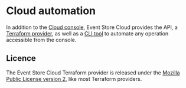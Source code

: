 # Cloud automation

In addition to the [Cloud console][cloud console], Event Store Cloud provides the API, a [Terraform provider][terraform_registry], 
as well as a [CLI tool][esc_cli github] to automate any operation accessible from the console. 

## Licence

The Event Store Cloud Terraform provider is released under the [Mozilla Public License version 2][mpl 2.0], like most Terraform
providers.

[terraform_registry]: [https://registry.terraform.io/providers/EventStore/eventstorecloud/latest]
[esc]: https://eventstore.com/event-store-cloud/
[codeofconduct]: https://github.com/EventStore/terraform-provider-eventstorecloud/tree/trunk/CODE-OF-CONDUCT.md
[contributing]: https://github.com/EventStore/terraform-provider-eventstorecloud/tree/trunk/CONTRIBUTING.md
[mpl 2.0]: https://www.mozilla.org/en-US/MPL/2.0/
[cloud console]: https://console.eventstore.cloud/
[esc_cli github]: https://github.com/EventStore/esc
